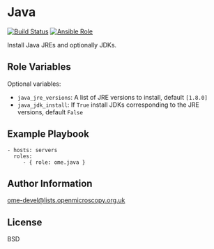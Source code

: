 Java
====


[![Build Status](https://travis-ci.org/ome/ansible-role-java.svg)](https://travis-ci.org/ome/ansible-role-java)
[![Ansible Role](https://img.shields.io/ansible/role/14303.svg)](https://galaxy.ansible.com/openmicroscopy/java/)

Install Java JREs and optionally JDKs.


Role Variables
--------------

Optional variables:
- `java_jre_versions`: A list of JRE versions to install, default `[1.8.0]`
- `java_jdk_install`: If `True` install JDKs corresponding to the JRE versions, default `False`


Example Playbook
----------------

    - hosts: servers
      roles:
         - { role: ome.java }


Author Information
------------------

ome-devel@lists.openmicroscopy.org.uk

License
-------

BSD
